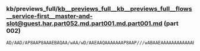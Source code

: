 ### kb/previews_full/kb__previews_full__kb__previews_full__flows__service-first__master-and-slot@guest.har.part052.md.part001.md.part001.md (part 002)

```md
AD/AAD/AP8AAP8AAAEBAQAA/wAA/wD/AAEAAQAAAAAAAP8AAP///wABAAEAAAAAAAAAAAABAQEA/wD/AAAAAAAAAP8AAAEAAP8AAAAAAAAAAAAAAAABAAD/AAAAAAAAA
```

```
